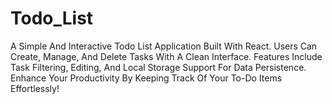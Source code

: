 # Todo_List
A Simple And Interactive Todo List Application Built With React. Users Can Create, Manage, And Delete Tasks With A Clean Interface. Features Include Task Filtering, Editing, And Local Storage Support For Data Persistence. Enhance Your Productivity By Keeping Track Of Your To-Do Items Effortlessly!
